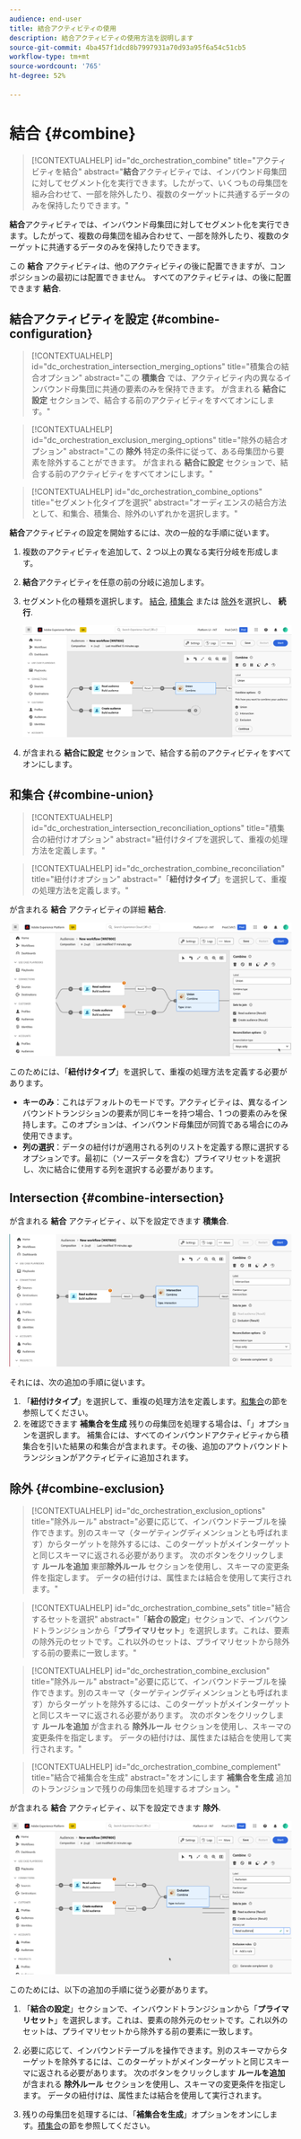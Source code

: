 ```yaml
---
audience: end-user
title: 結合アクティビティの使用
description: 結合アクティビティの使用方法を説明します
source-git-commit: 4ba457f1dcd8b7997931a70d93a95f6a54c51cb5
workflow-type: tm+mt
source-wordcount: '765'
ht-degree: 52%

---
```



# 結合 {#combine}

>[!CONTEXTUALHELP]
>id="dc_orchestration_combine"
>title="アクティビティを結合"
>abstract="**結合**&#x200B;アクティビティでは、インバウンド母集団に対してセグメント化を実行できます。したがって、いくつもの母集団を組み合わせて、一部を除外したり、複数のターゲットに共通するデータのみを保持したりできます。"

**結合**&#x200B;アクティビティでは、インバウンド母集団に対してセグメント化を実行できます。したがって、複数の母集団を組み合わせて、一部を除外したり、複数のターゲットに共通するデータのみを保持したりできます。

この **結合** アクティビティは、他のアクティビティの後に配置できますが、コンポジションの最初には配置できません。 すべてのアクティビティは、の後に配置できます **結合**.

## 結合アクティビティを設定 {#combine-configuration}

>[!CONTEXTUALHELP]
>id="dc_orchestration_intersection_merging_options"
>title="積集合の結合オプション"
>abstract="この **積集合** では、アクティビティ内の異なるインバウンド母集団に共通の要素のみを保持できます。 が含まれる **結合に設定** セクションで、結合する前のアクティビティをすべてオンにします。"

>[!CONTEXTUALHELP]
>id="dc_orchestration_exclusion_merging_options"
>title="除外の結合オプション"
>abstract="この **除外** 特定の条件に従って、ある母集団から要素を除外することができます。 が含まれる **結合に設定** セクションで、結合する前のアクティビティをすべてオンにします。"

>[!CONTEXTUALHELP]
>id="dc_orchestration_combine_options"
>title="セグメント化タイプを選択"
>abstract="オーディエンスの結合方法として、和集合、積集合、除外のいずれかを選択します。"

**結合**&#x200B;アクティビティの設定を開始するには、次の一般的な手順に従います。

1. 複数のアクティビティを追加して、2 つ以上の異なる実行分岐を形成します。

1. **結合**&#x200B;アクティビティを任意の前の分岐に追加します。

1. セグメント化の種類を選択します。 [結合](#union), [積集合](#intersection) または [除外](#exclusion)を選択し、 **続行**.

   ![](../assets/combine.png)

1. が含まれる **結合に設定** セクションで、結合する前のアクティビティをすべてオンにします。

## 和集合 {#combine-union}

>[!CONTEXTUALHELP]
>id="dc_orchestration_intersection_reconciliation_options"
>title="積集合の紐付けオプション"
>abstract="紐付けタイプを選択して、重複の処理方法を定義します。"

>[!CONTEXTUALHELP]
>id="dc_orchestration_combine_reconciliation"
>title="紐付けオプション"
>abstract="「**紐付けタイプ**」を選択して、重複の処理方法を定義します。"

が含まれる **結合** アクティビティの詳細 **結合**.

![](../assets/combine-union.png)

このためには、「**紐付けタイプ**」を選択して、重複の処理方法を定義する必要があります。

* **キーのみ**：これはデフォルトのモードです。アクティビティは、異なるインバウンドトランジションの要素が同じキーを持つ場合、1 つの要素のみを保持します。このオプションは、インバウンド母集団が同質である場合にのみ使用できます。
* **列の選択**：データの紐付けが適用される列のリストを定義する際に選択するオプションです。最初に（ソースデータを含む）プライマリセットを選択し、次に結合に使用する列を選択する必要があります。

## Intersection {#combine-intersection}

が含まれる **結合** アクティビティ、以下を設定できます **積集合**.

![](../assets/combine-intersection.png)

それには、次の追加の手順に従います。

1. 「**紐付けタイプ**」を選択して、重複の処理方法を定義します。[和集合](#union)の節を参照してください。
1. を確認できます **補集合を生成** 残りの母集団を処理する場合は、「」オプションを選択します。 補集合には、すべてのインバウンドアクティビティから積集合を引いた結果の和集合が含まれます。その後、追加のアウトバウンドトランジションがアクティビティに追加されます。

## 除外 {#combine-exclusion}

>[!CONTEXTUALHELP]
>id="dc_orchestration_exclusion_options"
>title="除外ルール"
>abstract="必要に応じて、インバウンドテーブルを操作できます。別のスキーマ（ターゲティングディメンションとも呼ばれます）からターゲットを除外するには、このターゲットがメインターゲットと同じスキーマに返される必要があります。 次のボタンをクリックします **ルールを追加** 東部&#x200B;**除外ルール** セクションを使用し、スキーマの変更条件を指定します。 データの紐付けは、属性または結合を使用して実行されます。"

>[!CONTEXTUALHELP]
>id="dc_orchestration_combine_sets"
>title="結合するセットを選択"
>abstract="「**結合の設定**」セクションで、インバウンドトランジションから「**プライマリセット**」を選択します。これは、要素の除外元のセットです。これ以外のセットは、プライマリセットから除外する前の要素に一致します。"

>[!CONTEXTUALHELP]
>id="dc_orchestration_combine_exclusion"
>title="除外ルール"
>abstract="必要に応じて、インバウンドテーブルを操作できます。別のスキーマ（ターゲティングディメンションとも呼ばれます）からターゲットを除外するには、このターゲットがメインターゲットと同じスキーマに返される必要があります。 次のボタンをクリックします **ルールを追加** が含まれる **除外ルール** セクションを使用し、スキーマの変更条件を指定します。 データの紐付けは、属性または結合を使用して実行されます。"

>[!CONTEXTUALHELP]
>id="dc_orchestration_combine_complement"
>title="結合で補集合を生成"
>abstract="をオンにします **補集合を生成** 追加のトランジションで残りの母集団を処理するオプション。"

が含まれる **結合** アクティビティ、以下を設定できます **除外**.

![](../assets/combine-exclusion.png)

このためには、以下の追加の手順に従う必要があります。

1. 「**結合の設定**」セクションで、インバウンドトランジションから「**プライマリセット**」を選択します。これは、要素の除外元のセットです。これ以外のセットは、プライマリセットから除外する前の要素に一致します。

1. 必要に応じて、インバウンドテーブルを操作できます。別のスキーマからターゲットを除外するには、このターゲットがメインターゲットと同じスキーマに返される必要があります。 次のボタンをクリックします **ルールを追加** が含まれる **除外ルール** セクションを使用し、スキーマの変更条件を指定します。 データの紐付けは、属性または結合を使用して実行されます。 <!-- pas compris-->
1. 残りの母集団を処理するには、「**補集合を生成**」オプションをオンにします。[積集合](#intersection)の節を参照してください。

<!--
## Examples{#combine-examples}

In the following example, we are using a **Combine** activity and we add a **union** to retrieves all the profiles of the two queries: persons between 18 and 27 years old and persons between 34 and 40 years old.

![](../assets/workflow-union-example.png)

The following example shows the **intersection** between two query activities. It is being used here to retrieve profiles who are between 18 to 27 years old and whose email address has been provided.

![](../assets/workflow-intersection-example.png)

The following **exclusion** example shows two queries configured to filter profiles who are between 18 and 27 years old and have an Adobe email domain. The profiles with an Adobe email domain are then excluded from the first set. 

![](../assets/workflow-exclusion-example.png)
-->

